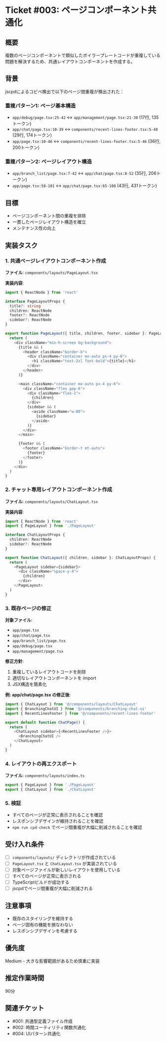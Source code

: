 # Ticket #003: ページコンポーネント共通化

## 概要
複数のページコンポーネントで類似したボイラープレートコードが重複している問題を解決するため、共通レイアウトコンポーネントを作成する。

## 背景
jscpdによるコピペ検出で以下のページ間重複が検出された：

### 重複パターン1: ページ基本構造
- `app/debug/page.tsx:25-42` ↔ `app/management/page.tsx:21-38` (17行, 135トークン)
- `app/chat/page.tsx:10-39` ↔ `components/recent-lines-footer.tsx:5-48` (29行, 174トークン)
- `app/page.tsx:10-46` ↔ `components/recent-lines-footer.tsx:5-46` (36行, 200トークン)

### 重複パターン2: ページレイアウト構造
- `app/branch_list/page.tsx:7-42` ↔ `app/chat/page.tsx:8-52` (35行, 206トークン)
- `app/page.tsx:58-101` ↔ `app/chat/page.tsx:65-108` (43行, 431トークン)

## 目標
- ページコンポーネント間の重複を排除
- 一貫したページレイアウト構造を確立
- メンテナンス性の向上

## 実装タスク

### 1. 共通ページレイアウトコンポーネント作成

**ファイル**: `components/layouts/PageLayout.tsx`

**実装内容**:
```typescript
import { ReactNode } from 'react'

interface PageLayoutProps {
  title?: string
  children: ReactNode
  footer?: ReactNode
  sidebar?: ReactNode
}

export function PageLayout({ title, children, footer, sidebar }: PageLayoutProps) {
  return (
    <div className="min-h-screen bg-background">
      {title && (
        <header className="border-b">
          <div className="container mx-auto px-4 py-6">
            <h1 className="text-2xl font-bold">{title}</h1>
          </div>
        </header>
      )}

      <main className="container mx-auto px-4 py-6">
        <div className="flex gap-6">
          <div className="flex-1">
            {children}
          </div>
          {sidebar && (
            <aside className="w-80">
              {sidebar}
            </aside>
          )}
        </div>
      </main>

      {footer && (
        <footer className="border-t mt-auto">
          {footer}
        </footer>
      )}
    </div>
  )
}
```

### 2. チャット専用レイアウトコンポーネント作成

**ファイル**: `components/layouts/ChatLayout.tsx`

**実装内容**:
```typescript
import { ReactNode } from 'react'
import { PageLayout } from './PageLayout'

interface ChatLayoutProps {
  children: ReactNode
  sidebar?: ReactNode
}

export function ChatLayout({ children, sidebar }: ChatLayoutProps) {
  return (
    <PageLayout sidebar={sidebar}>
      <div className="space-y-4">
        {children}
      </div>
    </PageLayout>
  )
}
```

### 3. 既存ページの修正

**対象ファイル**:
- `app/page.tsx`
- `app/chat/page.tsx`
- `app/branch_list/page.tsx`
- `app/debug/page.tsx`
- `app/management/page.tsx`

**修正方針**:
1. 重複しているレイアウトコードを削除
2. 適切なレイアウトコンポーネントを import
3. JSX構造を簡素化

**例: app/chat/page.tsx の修正後**:
```typescript
import { ChatLayout } from '@/components/layouts/ChatLayout'
import { BranchingChatUI } from '@/components/branching-chat-ui'
import { RecentLinesFooter } from '@/components/recent-lines-footer'

export default function ChatPage() {
  return (
    <ChatLayout sidebar={<RecentLinesFooter />}>
      <BranchingChatUI />
    </ChatLayout>
  )
}
```

### 4. レイアウトの再エクスポート

**ファイル**: `components/layouts/index.ts`
```typescript
export { PageLayout } from './PageLayout'
export { ChatLayout } from './ChatLayout'
```

### 5. 検証
- すべてのページが正常に表示されることを確認
- レスポンシブデザインが維持されることを確認
- `npm run cpd-check` でページ間重複が大幅に削減されることを確認

## 受け入れ条件
- [ ] `components/layouts/` ディレクトリが作成されている
- [ ] `PageLayout.tsx` と `ChatLayout.tsx` が実装されている
- [ ] 対象ページファイルが新しいレイアウトを使用している
- [ ] すべてのページが正常に表示される
- [ ] TypeScriptビルドが成功する
- [ ] jscpdでページ間重複が大幅に削減される

## 注意事項
- 既存のスタイリングを維持する
- ページ固有の機能を損なわない
- レスポンシブデザインを考慮する

## 優先度
Medium - 大きな影響範囲があるため慎重に実装

## 推定作業時間
90分

## 関連チケット
- #001: 共通型定義ファイル作成
- #002: 時間ユーティリティ関数共通化
- #004: UIパターン共通化